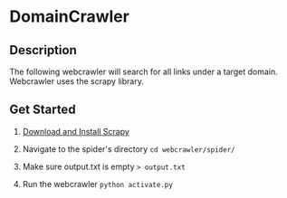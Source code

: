 # DomainCrawler

## Description
The following webcrawler will search for all links under a target domain. Webcrawler uses the scrapy library.

## Get Started
1. [Download and Install Scrapy](https://doc.scrapy.org/en/latest/intro/install.html) 

2. Navigate to the spider's directory
`cd webcrawler/spider/`

3. Make sure output.txt is empty
`> output.txt`

4. Run the webcrawler
`python activate.py`
